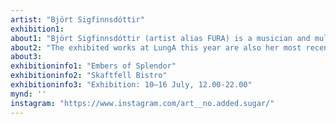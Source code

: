 ```yaml
---
artist: "Björt Sigfinnsdóttir"
exhibition1: 
about1: "Björt Sigfinnsdóttir (artist alias FURA) is a musician and multimedia artist born, raised and based in Seyðisfjörður. Björt has traveled the world with her music for over a decade now but has turned more to visual and performative art in recent years."
about2: "The exhibited works at LungA this year are also her most recent work of 2023 made in Seyðisfjörður and are part of an experimental series with a focus on materiality. Through her performative works, Björt likes to evoke multiple senses at once. In this exhibition, “Embers of splendor”, that translates by her using materials that are tactile and give a multi dimensional sensory experience."
about3: 
exhibitioninfo1: "Embers of Splendor"
exhibitioninfo2: "Skaftfell Bistro"
exhibitioninfo3: "Exhibition: 10–16 July, 12.00-22.00"
mynd: ''
instagram: "https://www.instagram.com/art__no.added.sugar/"
---
```

